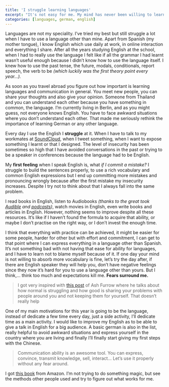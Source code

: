 ```yaml
---
title: 'I struggle learning languages'
excerpt: "It's not easy for me. My mind has never been willing to learn languages but I'll do my best this year to overcome this problem."
categories: [languages, german, english]
---
```


Languages are not my speciality. I’ve tried my best but still struggle a lot when I have to use a language other than mine. Apart from Spanish (my mother tongue), I know English which use daily at work, in online interaction and everything I share. After all the years studying English at the school, when I had to really use the language I felt like if all the grammar I had learnt wasn’t useful enough because I didn’t know how to use the language itself. I knew how to use the past tense, the future, modals, conditionals, report speech, the verb to be _(which luckily was the first theory point every year…)._

As soon as you travel abroad you figure out how important is learning languages and communication in general. You meet new people, you can share your thoughts and also give your opinion. Someone from Thailand and you can understand each other because you have something in common, the language. I’m currently living in Berlin, and as you might guess, not everyone knows English. You have to face awkward situations where you don’t understand each other. That made me seriously rethink the importance of learning German or any other language.

Every day I use the English I **struggle** at it. When I have to talk to my workmates at [SoundCloud](https://soundcloud.com/), when I tweet something, when I want to expose something I learnt or that I designed. The level of insecurity has been sometimes so high that I have avoided conversations in the past or trying to be a speaker in conferences because the language had to be English.

My **first feeling** when I speak English is, what _if I commit a mistake?_ I struggle to build the sentences properly, to use a rich vocabulary and common English expressions but I end up committing more mistakes and pronouncing wrongly because after the first mistake my insecurity increases. Despite I try not to think about that I always fall into the same problem.

I read books in English, listen to Audiobooks _(thanks to the great took [Audible](http://www.audible.com/) and [podcasts](http://www.apple.com/itunes/podcasts/))_, watch movies in English, even write books and articles in English. However, nothing seems to improve despite all these resources. It’s like if I haven’t found the formula to acquire that ability, or maybe I don’t practise on the right way, or I don’t invest the enough time.

I think that everything with practice can be achieved, it might be easier for some people, harder for other but with effort and commitment, I can get to that point where I can express everything in a language other than Spanish. It’s not something bad with not having that ease for ability for languages, and I have to learn not to blame myself because of it. If one day your mind is not willing to absorb more vocabulary is fine, let’s try the day after, if there are English speaker they will help you, don’t have negative feelings since they now it’s hard for you to use a language other than yours. But I think,… think too much and expectations kill me. **Fears surround me.**

> I got very inspired with [this post](https://ashfurrow.com/blog/normalizing-struggle/) of Ash Furrow where he talks about how normal is struggling and how good is sharing your problems with people around you and not keeping them for yourself. That doesn’t really help

One of my main motivations for this year is going to be the language, instead of dedicate a few time every day, just a side activity, I’ll dedicate time as a main activity. I would like to improve my English as to be able to give a talk in English for a big audience. A basic german is also in the list, really helpful to avoid awkward situations and express yourself in the country where you are living and finally I’ll finally start giving my first steps with the Chinese.

> Communication ability is an awesome tool. You can express, convince, transmit knowledge, sell, interact… Let’s use it properly without any fear around.

I got [this book](http://www.amazon.es/gp/product/B00IBZ405W?psc=1&redirect=true&ref_=oh_aui_d_detailpage_o01_) from Amazon. I’m not trying to do something magic, but see the methods other people used and try to figure out what works for me.
